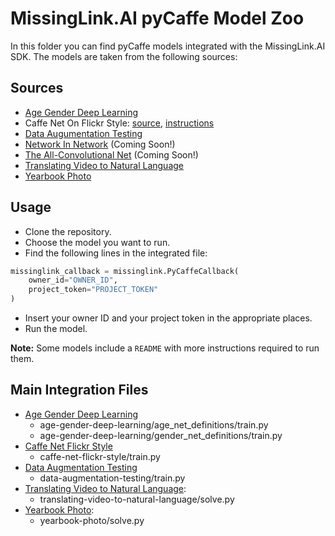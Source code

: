 # MissingLink.AI pyCaffe Model Zoo
In this folder you can find pyCaffe models integrated with the MissingLink.AI SDK. The models are taken from the following sources:

## Sources

* [Age Gender Deep Learning](https://github.com/GilLevi/AgeGenderDeepLearning)
* Caffe Net On Flickr Style: [source](https://github.com/BVLC/caffe/tree/master/models/finetune_flickr_style), [instructions](https://github.com/BVLC/caffe/tree/master/examples/finetune_flickr_style)
* [Data Augumentation Testing](https://github.com/gombru/dataAugmentationTesting)
* [Network In Network](https://gist.github.com/mavenlin/e56253735ef32c3c296d) (Coming Soon!)
* [The All-Convolutional Net](https://github.com/mateuszbuda/ALL-CNN) (Coming Soon!)
* [Translating Video to Natural Language](https://gist.github.com/vsubhashini/3761b9ad43f60db9ac3d)
* [Yearbook Photo](https://gist.github.com/katerakelly/842f948d568d7f1f0044)

## Usage

* Clone the repository.
* Choose the model you want to run.
* Find the following lines in the integrated file:
```python
missinglink_callback = missinglink.PyCaffeCallback(
    owner_id="OWNER_ID",
    project_token="PROJECT_TOKEN"
)
```
* Insert your owner ID and your project token in the appropriate places. 
* Run the model.

**Note:** Some models include a `README` with more instructions required to run them.

## Main Integration Files

* [Age Gender Deep Learning](https://github.com/missinglinkai/model-zoo/blob/feature/pycaffe/pycaffe/age-gender-deep-learning)
  * age-gender-deep-learning/age_net_definitions/train.py
  * age-gender-deep-learning/gender_net_definitions/train.py
* [Caffe Net Flickr Style](https://github.com/missinglinkai/model-zoo/blob/feature/pycaffe/pycaffe/caffe-net-flickr-style/train.py)
  * caffe-net-flickr-style/train.py
* [Data Augmentation Testing](https://github.com/missinglinkai/model-zoo/blob/feature/pycaffe/pycaffe/data-augmentation-testing/train.py)
  * data-augmentation-testing/train.py
* [Translating Video to Natural Language](https://github.com/missinglinkai/model-zoo/tree/feature/pycaffe/pycaffe/translating-video-to-natural-language):
  * translating-video-to-natural-language/solve.py
* [Yearbook Photo](https://github.com/missinglinkai/model-zoo/tree/feature/pycaffe/pycaffe/yearbook-photo):
  * yearbook-photo/solve.py
